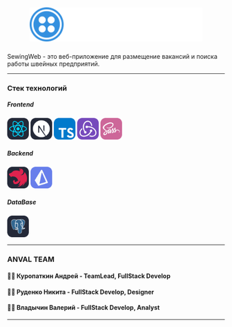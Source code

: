 <h1 align="center"><img width="400px" src='/client/public/Logo/logoMenu.svg'></h1>
SewingWeb - это веб-приложение для размещение вакансий и поиска работы швейных предприятий.

<hr>

<h3>Стек технологий</h3>

<h5>Frontend</h5>
<div>
  <img width="50px" src="https://github.com/tandpfun/skill-icons/raw/main/icons/React-Dark.svg" title="React">
  <img width="50px" src="https://github.com/tandpfun/skill-icons/raw/main/icons/NextJS-Dark.svg" title="Next.js">
  <img width="50px" src="https://github.com/tandpfun/skill-icons/raw/main/icons/TypeScript.svg" title="TypeScript">
  <img width="50px" src="https://github.com/tandpfun/skill-icons/raw/main/icons/Redux.svg" title="Redux Toolkit">
  <img width="50px" src="https://github.com/tandpfun/skill-icons/raw/main/icons/Sass.svg" title="Sass/Scss">
</div>

<h5>Backend</h5>
<div>
  <img width="50px" src="https://github.com/tandpfun/skill-icons/raw/main/icons/NestJS-Dark.svg" title="Nest.js">
   <img width="50px" src="https://github.com/tandpfun/skill-icons/raw/main/icons/Prisma.svg" title="Prisma">
</div>

<h5>DataBase</h5>
<div>
  <img width="50px" src="https://github.com/tandpfun/skill-icons/raw/main/icons/PostgreSQL-Dark.svg" title="PostgreSQL">

   
</div>




<hr>

<h3>ANVAL TEAM</h3>
<h4>👨‍💻 Куропаткин Андрей - TeamLead, FullStack Develop</h4>
<h4>👨‍💻 Руденко Никита - FullStack Develop, Designer</h4>
<h4>👨‍💻 Владычин Валерий - FullStack Develop, Analyst</h4>
<hr>
